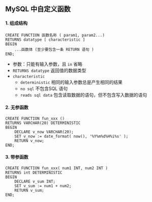 ## MySQL 中自定义函数
#### 1. 组成结构
```
CREATE FUNCTION 函数名称 ( param1, param2...) 
RETURNS datatype [ characteristic ] 
BEGIN
	...函数体 (至少要包含一条 RETURN 语句 ) 
END;
```

* 参数：只能有输入参数，且 `in` 省略
* `RETURNS datatype` 返回值的数据类型
* `characteristic`
  * `deterministic`  相同的输入参数总是产生相同的结果
  * `no sql`  不包含SQL 语句
  * `reads sql data`  包含读取数据的语句，但不包含写入数据的语句



#### 2. 无参函数
```
CREATE FUNCTION fun_xxx () 
RETURNS VARCHAR(20) DETERMINISTIC 
BEGIN
	DECLARE v_now VARCHAR(20);
	SET v_now := date_format( now(), '%Y%m%d%H%i%s' );
	RETURN v_now;
END;
```

#### 3. 带参函数
```
CREATE FUNCTION fun_xxx( num1 INT, num2 INT ) 
RETURNS int DETERMINISTIC 
BEGIN
    DECLARE v_sum INT;
    SET v_sum := num1 + num2;
    RETURN v_sum;
END;
```
